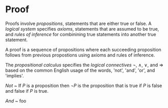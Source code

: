 # Proof

Proofs involve _propositions_, statements that are either true or false.
A _logical system_ specifies _axioms_, statements that are assumed
to be true, and _rules of inference_ for combinining true statements into
another true statement.

A proof is a sequence of propositions where each succeeding proposition
follows from previous propostions using axioms and rules of inference.

The _propositional calculus_ specifies the _logical connectives_
$\neg$, $\wedge$, $\vee$, and $\Rightarrow$ based on the
common English usage of the words, 'not', 'and', 'or', and 'implies'.

_Not_
  ~ If $P$ is a proposition then $\neg P$ is the proposition that is true
  	if $P$ is false and false if $P$ is true.

_And_
  ~ foo
	
